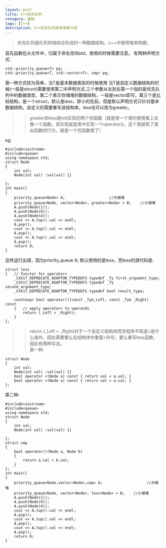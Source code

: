 ```yaml
---
layout: post
title: C++优先队列
category: 基础
tags: [C++]
description: C++优先队列简单简单介绍
---
```


>优先队列是队列和栈结合形成的一种数据结构，c++中使用堆来构建。

首先函数在头文件<queue>中，归属于命名空间std，使用的时候需要注意。
有两种声明方式:
```
std::priority_queue<T> pq;
std::priority_queue<T, std::vector<T>, cmp> pq;
```
第一种方式较为简单，当T是基本数据类型的时候使用
当T是自定义数据结构的时候(一般是struct)需要使用第二中声明方式.三个参数从左到右第一个指的是优先队列中的数据类型，第二个表示存储堆的数据结构，一般是vector即可，第三个是比较结构，是一个struct，默认是less，即小的在前，但是默认声明方式只针对基本数据结构，自定义的需要重写该结构体，less也可以改为greater。
>>greater和less是std实现的两个仿函数（就是使一个类的使用看上去像一个函数。其实现就是类中实现一个operator()，这个类就有了类似函数的行为，就是一个仿函数类了）

eg:  
```
#include<iostream>
#include<queue>
using namespace std;
struct Node
{
	int val;
	Node(int val) :val(val) {}

};
int main()
{
	priority_queue<Node> A;                    //大根堆
	priority_queue<Node, vector<Node>, greater<Node> > B;    //小根堆 
	A.push(Node(1));
	A.push(Node(9));
	A.push(Node(4));
	cout << A.top().val << endl;
	A.pop();
	cout << A.top().val << endl;
	A.pop();
	cout << A.top().val << endl;
	A.pop();
	return 0;
}
```
这样运行出错，因为priority_queue<Node> A; 默认使用的是less，而less的源代码是:

```
struct less
{	// functor for operator<
	_CXX17_DEPRECATE_ADAPTOR_TYPEDEFS typedef _Ty first_argument_type;
	_CXX17_DEPRECATE_ADAPTOR_TYPEDEFS typedef _Ty second_argument_type;
	_CXX17_DEPRECATE_ADAPTOR_TYPEDEFS typedef bool result_type;

	constexpr bool operator()(const _Ty&_Left, const _Ty& _Right) const
	{	// apply operator< to operands
		return (_Left < _Right);
	}
};
```

>>return (_Left < _Right)对于一个自定义结构体而言程序不知道<是什么操作，因此需要要么在结构体中重载<符号，要么重写less函数，因此有两种写法。  
第一种: 

```
struct Node
{
	int val;
	Node(int val) :val(val) {}
	bool operator <(Node a) const { return val < a.val; }
	bool operator >(Node a) const { return val > a.val; }
};
```  

第二种:  

```
#include<iostream>
#include<queue>
using namespace std;
struct Node
{
	int val;
	Node(int val) :val(val) {}

};
struct cmp
{
	bool operator()(Node a, Node b)
	{
		return a.val < b.val;
	}
};
int main()
{
	priority_queue<Node,vector<Node>,cmp> A;                    //大根堆
	priority_queue<Node, vector<Node>, less<Node> > B;    //小根堆 
	A.push(Node(1));
	A.push(Node(9));
	A.push(Node(4));
	cout << A.top().val << endl;
	A.pop();
	cout << A.top().val << endl;
	A.pop();
	cout << A.top().val << endl;
	A.pop();
	return 0;
}
```
